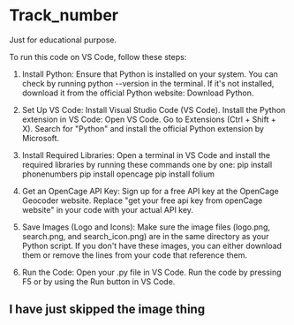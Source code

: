 # Track_number
Just for educational purpose. 


To run this code on VS Code, follow these steps:

1. Install Python:
Ensure that Python is installed on your system. You can check by running python --version in the terminal. If it's not installed, download it from the official Python website: Download Python.


2. Set Up VS Code:
Install Visual Studio Code (VS Code).
Install the Python extension in VS Code:
Open VS Code.
Go to Extensions (Ctrl + Shift + X).
Search for "Python" and install the official Python extension by Microsoft.


4. Install Required Libraries:
Open a terminal in VS Code and install the required libraries by running these commands one by one:
pip install phonenumbers
pip install opencage
pip install folium


5. Get an OpenCage API Key:
Sign up for a free API key at the OpenCage Geocoder website. Replace "get your free api key from openCage website" in your code with your actual API key.


6. Save Images (Logo and Icons):
Make sure the image files (logo.png, search.png, and search_icon.png) are in the same directory as your Python script.
If you don't have these images, you can either download them or remove the lines from your code that reference them.

8. Run the Code:
Open your .py file in VS Code.
Run the code by pressing F5 or by using the Run button in VS Code.

## I have just skipped the image thing 
